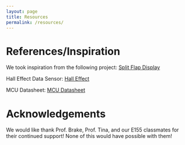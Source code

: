 ```yaml
---
layout: page
title: Resources
permalink: /resources/
---
```


# References/Inspiration
We took inspiration from the following project:
[Split Flap Display](https://www.partsnotincluded.com/building-diy-split-flap-displays/)

Hall Effect Data Sensor:
[Hall Effect](https://www.diodes.com/assets/Datasheets/products_inactive_data/AH3362Q.pdf)

MCU Datasheet:
[MCU Datasheet](https://pages.hmc.edu/brake/class/e155/fa23/assets/doc/ds11451-stm32l432kc.pdf)

# Acknowledgements
We would like thank Prof. Brake, Prof. Tina, and our E155 classmates for their continued support! None of this would have possible with them!



